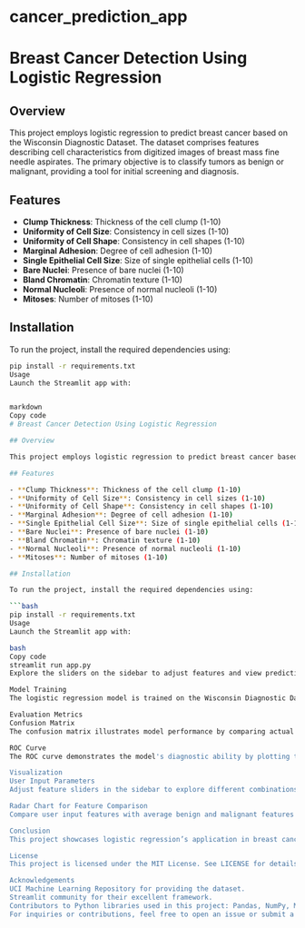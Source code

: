 # cancer_prediction_app
# Breast Cancer Detection Using Logistic Regression

## Overview

This project employs logistic regression to predict breast cancer based on the Wisconsin Diagnostic Dataset. The dataset comprises features describing cell characteristics from digitized images of breast mass fine needle aspirates. The primary objective is to classify tumors as benign or malignant, providing a tool for initial screening and diagnosis.

## Features

- **Clump Thickness**: Thickness of the cell clump (1-10)
- **Uniformity of Cell Size**: Consistency in cell sizes (1-10)
- **Uniformity of Cell Shape**: Consistency in cell shapes (1-10)
- **Marginal Adhesion**: Degree of cell adhesion (1-10)
- **Single Epithelial Cell Size**: Size of single epithelial cells (1-10)
- **Bare Nuclei**: Presence of bare nuclei (1-10)
- **Bland Chromatin**: Chromatin texture (1-10)
- **Normal Nucleoli**: Presence of normal nucleoli (1-10)
- **Mitoses**: Number of mitoses (1-10)

## Installation

To run the project, install the required dependencies using:

```bash
pip install -r requirements.txt
Usage
Launch the Streamlit app with:


markdown
Copy code
# Breast Cancer Detection Using Logistic Regression

## Overview

This project employs logistic regression to predict breast cancer based on the Wisconsin Diagnostic Dataset. The dataset comprises features describing cell characteristics from digitized images of breast mass fine needle aspirates. The primary objective is to classify tumors as benign or malignant, providing a tool for initial screening and diagnosis.

## Features

- **Clump Thickness**: Thickness of the cell clump (1-10)
- **Uniformity of Cell Size**: Consistency in cell sizes (1-10)
- **Uniformity of Cell Shape**: Consistency in cell shapes (1-10)
- **Marginal Adhesion**: Degree of cell adhesion (1-10)
- **Single Epithelial Cell Size**: Size of single epithelial cells (1-10)
- **Bare Nuclei**: Presence of bare nuclei (1-10)
- **Bland Chromatin**: Chromatin texture (1-10)
- **Normal Nucleoli**: Presence of normal nucleoli (1-10)
- **Mitoses**: Number of mitoses (1-10)

## Installation

To run the project, install the required dependencies using:

```bash
pip install -r requirements.txt
Usage
Launch the Streamlit app with:

bash
Copy code
streamlit run app.py
Explore the sliders on the sidebar to adjust features and view predictions instantly.

Model Training
The logistic regression model is trained on the Wisconsin Diagnostic Dataset, focusing on data preprocessing and feature engineering to enhance prediction accuracy.

Evaluation Metrics
Confusion Matrix
The confusion matrix illustrates model performance by comparing actual versus predicted classifications, offering insights into prediction errors.

ROC Curve
The ROC curve demonstrates the model's diagnostic ability by plotting true positive rate against false positive rate, with the AUC providing a summary of overall performance.

Visualization
User Input Parameters
Adjust feature sliders in the sidebar to explore different combinations and observe immediate prediction outcomes.

Radar Chart for Feature Comparison
Compare user input features with average benign and malignant features using radar charts, aiding in understanding feature impacts on predictions.

Conclusion
This project showcases logistic regression’s application in breast cancer prediction, leveraging interactive visualizations and evaluation metrics to enhance understanding and decision-making.

License
This project is licensed under the MIT License. See LICENSE for details.

Acknowledgements
UCI Machine Learning Repository for providing the dataset.
Streamlit community for their excellent framework.
Contributors to Python libraries used in this project: Pandas, NumPy, Matplotlib, Seaborn, Scikit-learn, and Plotly.
For inquiries or contributions, feel free to open an issue or submit a pull request.
